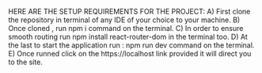 HERE ARE THE SETUP REQUIREMENTS FOR THE PROJECT:
A) First clone the repository in terminal of any IDE of your choice to your machine.
B) Once cloned , run npm i command on the terminal.
C) In order to ensure smooth routing run npm install react-router-dom in the terminal too.
D) At the last to start the application run : npm run dev command on the terminal.
E) Once runned click on the https://localhost link provided it will direct you to the site.
